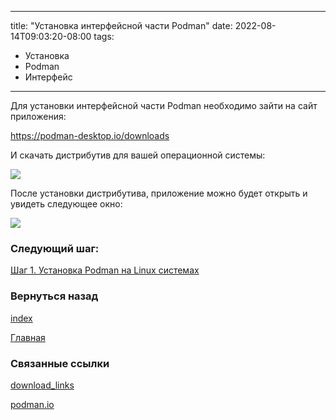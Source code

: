 
---
title: "Установка интерфейсной части Podman"
date: 2022-08-14T09:03:20-08:00
tags:
- Установка
- Podman
- Интерфейс
---


Для установки интерфейсной части Podman необходимо зайти на сайт приложения:

https://podman-desktop.io/downloads

И скачать дистрибутив для вашей операционной системы:

![](https://gamma-wellbore.com/wp-content/uploads/2023/06/2023-06-06_16h07_43-1024x407.png)

После установки дистрибутива, приложение можно будет открыть и увидеть следующее окно:

![](https://gamma-wellbore.com/wp-content/uploads/2023/06/2023-06-06_16h09_34-1024x685.png)


### Следующий шаг:

[Шаг 1. Установка Podman на Linux системах](../Linux/Шаг%201.%20Установка%20Podman%20на%20Linux%20системах.md)


### Вернуться назад

[index](../index.md)

[Главная](../../workflow/index.md)


### Связанные ссылки

[download_links](../Other/download_links.md)

[podman.io](https://podman.io/)
